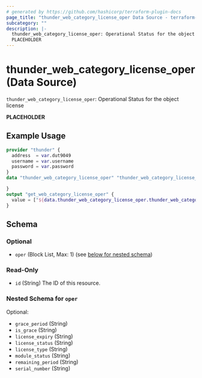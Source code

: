 ```yaml
---
# generated by https://github.com/hashicorp/terraform-plugin-docs
page_title: "thunder_web_category_license_oper Data Source - terraform-provider-thunder"
subcategory: ""
description: |-
  thunder_web_category_license_oper: Operational Status for the object license
  PLACEHOLDER
---
```


# thunder_web_category_license_oper (Data Source)

`thunder_web_category_license_oper`: Operational Status for the object license

__PLACEHOLDER__

## Example Usage

```terraform
provider "thunder" {
  address  = var.dut9049
  username = var.username
  password = var.password
}
data "thunder_web_category_license_oper" "thunder_web_category_license_oper" {

}
output "get_web_category_license_oper" {
  value = ["${data.thunder_web_category_license_oper.thunder_web_category_license_oper}"]
}
```

<!-- schema generated by tfplugindocs -->
## Schema

### Optional

- `oper` (Block List, Max: 1) (see [below for nested schema](#nestedblock--oper))

### Read-Only

- `id` (String) The ID of this resource.

<a id="nestedblock--oper"></a>
### Nested Schema for `oper`

Optional:

- `grace_period` (String)
- `is_grace` (String)
- `license_expiry` (String)
- `license_status` (String)
- `license_type` (String)
- `module_status` (String)
- `remaining_period` (String)
- `serial_number` (String)


